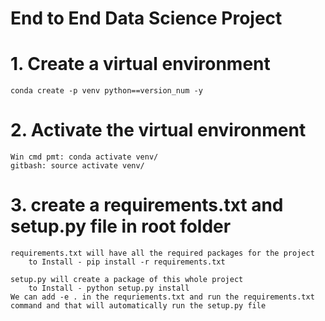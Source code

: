 # End to End Data Science Project

# 1. Create a virtual environment

    conda create -p venv python==version_num -y

# 2. Activate the virtual environment

    Win cmd pmt: conda activate venv/
    gitbash: source activate venv/

# 3. create a requirements.txt and setup.py file in root folder

    requirements.txt will have all the required packages for the project
        to Install - pip install -r requirements.txt

    setup.py will create a package of this whole project
        to Install - python setup.py install
    We can add -e . in the requriements.txt and run the requirements.txt command and that will automatically run the setup.py file
